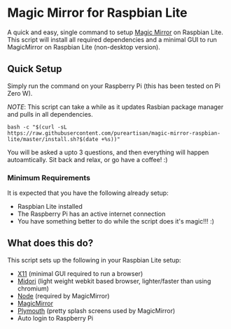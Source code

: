 # Magic Mirror for Raspbian Lite

A quick and easy, single command to setup [Magic Mirror](https://github.com/MichMich/MagicMirror) on Raspbian Lite. This script will install all required dependencies and a minimal GUI to run MagicMirror on Raspbian Lite (non-desktop version).

## Quick Setup

Simply run the command on your Raspberry Pi (this has been tested on Pi Zero W).

*NOTE*: This script can take a while as it updates Rasbian package manager and pulls in all dependencies.

```
bash -c "$(curl -sL https://raw.githubusercontent.com/pureartisan/magic-mirror-raspbian-lite/master/install.sh?$(date +%s))"
```

You will be asked a upto 3 questions, and then everything will happen autoamtically. Sit back and relax, or go have a coffee! :)

### Minimum Requirements

It is expected that you have the following already setup:
* Raspbian Lite installed
* The Raspberry Pi has an active internet connection
* You have something better to do while the script does it's magic!!! :)

## What does this do?

This script sets up the following in your Raspbian Lite setup:
* [X11](https://www.x.org/wiki/) (minimal GUI required to run a browser)
* [Midori](https://www.midori-browser.org/) (light weight webkit based browser, lighter/faster than using chromium)
* [Node](https://nodejs.org/en/) (required by MagicMirror)
* [MagicMirror](https://magicmirror.builders/)
* [Plymouth](https://gitlab.freedesktop.org/plymouth/plymouth) (pretty splash screens used by MagicMirror)
* Auto login to Raspberry Pi